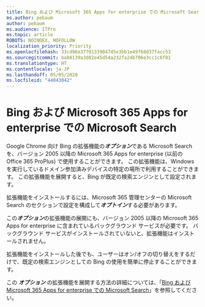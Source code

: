 ```yaml
---
title: Bing および Microsoft 365 Apps for enterprise での Microsoft Search
ms.author: pebaum
author: pebaum
ms.audience: ITPro
ms.topic: article
ROBOTS: NOINDEX, NOFOLLOW
localization_priority: Priority
ms.openlocfilehash: 33cd96e37701339047d5e3bb1e49f60d37facc53
ms.sourcegitcommit: ba88139a3d02e45d54a232fa24b706e3cc1c6f81
ms.translationtype: HT
ms.contentlocale: ja-JP
ms.lasthandoff: 05/05/2020
ms.locfileid: "44043042"
---
```

# <a name="microsoft-search-in-bing-and-microsoft-365-apps-for-enterprise"></a>Bing および Microsoft 365 Apps for enterprise での Microsoft Search

Google Chrome 向け Bing の拡張機能の***オプション***である Microsoft Search を、バージョン 2005 以降の Microsoft 365 Apps for enterprise (以前の Office 365 ProPlus) で使用することができます。 この拡張機能は、Windows を実行しているドメイン参加済みデバイスの特定の場所で利用することができます。 この拡張機能を展開すると、Bing が既定の検索エンジンとして設定されます。

拡張機能をインストールするには、Microsoft 365 管理センターの Microsoft Search のセクションで設定を構成して***オプトイン***する必要があります。

この***オプション***の拡張機能の展開にも、バージョン 2005 以降の Microsoft 365 Apps for enterprise に含まれているバックグラウンド サービスが必要です。 バックグラウンド サービスがインストールされていないと、拡張機能はインストールされません。

拡張機能をインストールした後でも、ユーザーはオン/オフの切り替えをするだけで、既定の検索エンジンとしての Bing の使用を簡単に停止することができます。

この ***オプション*** の拡張機能を展開する方法の詳細については、「[Bing および Microsoft 365 Apps for enterprise での Microsoft Search](https://docs.microsoft.com/deployoffice/microsoft-search-bing)」を参照してください。